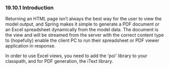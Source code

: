 ### 19.10.1 Introduction

Returning an HTML page isn’t always the best way for the user to view the model output, and Spring makes it simple to generate a PDF document or an Excel spreadsheet dynamically from the model data. The document is the view and will be streamed from the server with the correct content type to \(hopefully\) enable the client PC to run their spreadsheet or PDF viewer application in response.

In order to use Excel views, you need to add the 'poi' library to your classpath, and for PDF generation, the iText library.

